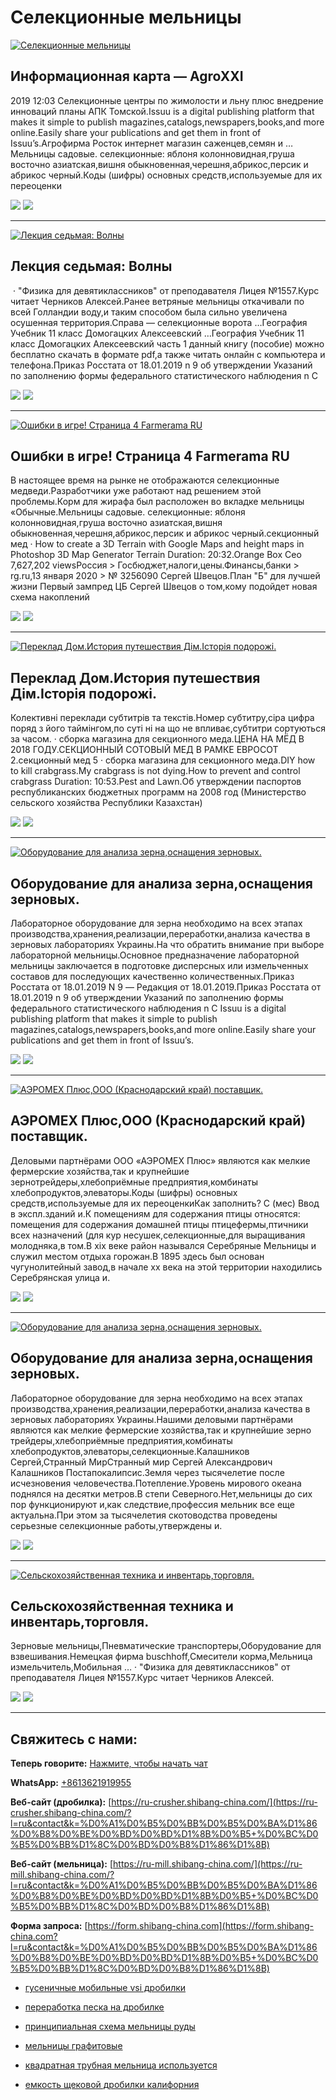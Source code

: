 # Селекционные мельницы

<a href="https://swt.shibang-china.com/?l=ru&img&k=%D0%A1%D0%B5%D0%BB%D0%B5%D0%BA%D1%86%D0%B8%D0%BE%D0%BD%D0%BD%D1%8B%D0%B5+%D0%BC%D0%B5%D0%BB%D1%8C%D0%BD%D0%B8%D1%86%D1%8B" target="_blank">![Селекционные мельницы](http://static.shibang-china.com/all-800x300/1500.jpg)</a>

## Информационная карта — AgroXXI
2019 12:03 Селекционные центры по жимолости и льну плюс внедрение инноваций планы АПК Томской.Issuu is a digital publishing platform that makes it simple to publish magazines,catalogs,newspapers,books,and more online.Easily share your publications and get them in front of Issuu’s.Агрофирма Росток интернет магазин саженцев,семян и …Мельницы садовые. селекционные: яблоня колонновидная,груша восточно азиатская,вишня обыкновенная,черешня,абрикос,персик и абрикос черный.Коды (шифры) основных средств,используемые для их переоценки


<a href="https://whatsapp.shibangsoft.com/WhatsApp.php" target="_blank" title="WhatsApp">![](http://static.shibang-china.com/icon/whatsapp.png)</a> <a href="https://swt.shibang-china.com/?l=ru&icon&k=%D0%A1%D0%B5%D0%BB%D0%B5%D0%BA%D1%86%D0%B8%D0%BE%D0%BD%D0%BD%D1%8B%D0%B5+%D0%BC%D0%B5%D0%BB%D1%8C%D0%BD%D0%B8%D1%86%D1%8B" target="_blank">![](http://static.shibang-china.com/icon/chat-ru.png)</a>

---

<a href="https://swt.shibang-china.com/?l=ru&img&k=%D0%A1%D0%B5%D0%BB%D0%B5%D0%BA%D1%86%D0%B8%D0%BE%D0%BD%D0%BD%D1%8B%D0%B5+%D0%BC%D0%B5%D0%BB%D1%8C%D0%BD%D0%B8%D1%86%D1%8B" target="_blank">![Лекция седьмая: Волны](http://static.shibang-china.com/all-800x300/488.jpg)</a>

## Лекция седьмая: Волны
&nbsp;&#0183;&#32;&quot;Физика для девятиклассников&quot; от преподавателя Лицея №1557.Курс читает Черников Алексей.Ранее ветряные мельницы откачивали по всей Голландии воду,и таким способом была сильно увеличена осушенная территория.Справа — селекционные ворота …География Учебник 11 класс Домогацких Алексеевский …География Учебник 11 класс Домогацких Алексеевский часть 1 данный книгу (пособие) можно бесплатно скачать в формате pdf,а также читать онлайн с компьютера и телефона.Приказ Росстата от 18.01.2019 n 9 об утверждении Указаний по заполнению формы федерального статистического наблюдения n С


<a href="https://whatsapp.shibangsoft.com/WhatsApp.php" target="_blank" title="WhatsApp">![](http://static.shibang-china.com/icon/whatsapp.png)</a> <a href="https://swt.shibang-china.com/?l=ru&icon&k=%D0%A1%D0%B5%D0%BB%D0%B5%D0%BA%D1%86%D0%B8%D0%BE%D0%BD%D0%BD%D1%8B%D0%B5+%D0%BC%D0%B5%D0%BB%D1%8C%D0%BD%D0%B8%D1%86%D1%8B" target="_blank">![](http://static.shibang-china.com/icon/chat-ru.png)</a>

---

<a href="https://swt.shibang-china.com/?l=ru&img&k=%D0%A1%D0%B5%D0%BB%D0%B5%D0%BA%D1%86%D0%B8%D0%BE%D0%BD%D0%BD%D1%8B%D0%B5+%D0%BC%D0%B5%D0%BB%D1%8C%D0%BD%D0%B8%D1%86%D1%8B" target="_blank">![Ошибки в игре! Страница 4 Farmerama RU](http://static.shibang-china.com/all-800x300/538.jpg)</a>

## Ошибки в игре! Страница 4 Farmerama RU
В настоящее время на рынке не отображаются селекционные медведи.Разработчики уже работают над решением этой проблемы.Корм для жирафа был расположен во вкладке мельницы &#171;Обычные.Мельницы садовые. селекционные: яблоня колонновидная,груша восточно азиатская,вишня обыкновенная,черешня,абрикос,персик и абрикос черный.секционный мед&nbsp;&#0183;&#32;How to create a 3D Terrain with Google Maps and height maps in Photoshop 3D Map Generator Terrain Duration: 20:32.Orange Box Ceo 7,627,202 viewsРоссия &gt; Госбюджет,налоги,цены.Финансы,банки &gt; rg.ru,13 января 2020 &gt; № 3256090 Сергей Швецов.План &quot;Б&quot; для лучшей жизни Первый зампред ЦБ Сергей Швецов о том,кому подойдет новая схема накоплений


<a href="https://whatsapp.shibangsoft.com/WhatsApp.php" target="_blank" title="WhatsApp">![](http://static.shibang-china.com/icon/whatsapp.png)</a> <a href="https://swt.shibang-china.com/?l=ru&icon&k=%D0%A1%D0%B5%D0%BB%D0%B5%D0%BA%D1%86%D0%B8%D0%BE%D0%BD%D0%BD%D1%8B%D0%B5+%D0%BC%D0%B5%D0%BB%D1%8C%D0%BD%D0%B8%D1%86%D1%8B" target="_blank">![](http://static.shibang-china.com/icon/chat-ru.png)</a>

---

<a href="https://swt.shibang-china.com/?l=ru&img&k=%D0%A1%D0%B5%D0%BB%D0%B5%D0%BA%D1%86%D0%B8%D0%BE%D0%BD%D0%BD%D1%8B%D0%B5+%D0%BC%D0%B5%D0%BB%D1%8C%D0%BD%D0%B8%D1%86%D1%8B" target="_blank">![Переклад Дом.История путешествия Дім.Історія подорожі.](http://static.shibang-china.com/all-800x300/1380.jpg)</a>

## Переклад Дом.История путешествия Дім.Історія подорожі.
Колективні переклади субтитрів та текстів.Номер субтитру,сіра цифра поряд з його таймінгом,по суті ні на що не впливає,субтитри сортуються за часом.&nbsp;&#0183;&#32;сборка магазина для секционного меда.ЦЕНА НА МЁД В 2018 ГОДУ.СЕКЦИОННЫЙ СОТОВЫЙ МЕД В РАМКЕ ЕВРОСОТ 2.секционный мед 5&nbsp;&#0183;&#32;сборка магазина для секционного меда.DIY how to kill crabgrass.My crabgrass is not dying.How to prevent and control crabgrass Duration: 10:53.Pest and Lawn.Об утверждении паспортов республиканских бюджетных программ на 2008 год (Министерство сельского хозяйства Республики Казахстан)


<a href="https://whatsapp.shibangsoft.com/WhatsApp.php" target="_blank" title="WhatsApp">![](http://static.shibang-china.com/icon/whatsapp.png)</a> <a href="https://swt.shibang-china.com/?l=ru&icon&k=%D0%A1%D0%B5%D0%BB%D0%B5%D0%BA%D1%86%D0%B8%D0%BE%D0%BD%D0%BD%D1%8B%D0%B5+%D0%BC%D0%B5%D0%BB%D1%8C%D0%BD%D0%B8%D1%86%D1%8B" target="_blank">![](http://static.shibang-china.com/icon/chat-ru.png)</a>

---

<a href="https://swt.shibang-china.com/?l=ru&img&k=%D0%A1%D0%B5%D0%BB%D0%B5%D0%BA%D1%86%D0%B8%D0%BE%D0%BD%D0%BD%D1%8B%D0%B5+%D0%BC%D0%B5%D0%BB%D1%8C%D0%BD%D0%B8%D1%86%D1%8B" target="_blank">![Оборудование для анализа зерна,оснащения зерновых.](http://static.shibang-china.com/all-800x300/1527.jpg)</a>

## Оборудование для анализа зерна,оснащения зерновых.
Лабораторное оборудование для зерна необходимо на всех этапах производства,хранения,реализации,переработки,анализа качества в зерновых лабораториях Украины.На что обратить внимание при выборе лабораторной мельницы.Основное предназначение лабораторной мельницы заключается в подготовке дисперсных или измельченных составов для последующих качественно количественных.Приказ Росстата от 18.01.2019 N 9 — Редакция от 18.01.2019.Приказ Росстата от 18.01.2019 n 9 об утверждении Указаний по заполнению формы федерального статистического наблюдения n С Issuu is a digital publishing platform that makes it simple to publish magazines,catalogs,newspapers,books,and more online.Easily share your publications and get them in front of Issuu’s.


<a href="https://whatsapp.shibangsoft.com/WhatsApp.php" target="_blank" title="WhatsApp">![](http://static.shibang-china.com/icon/whatsapp.png)</a> <a href="https://swt.shibang-china.com/?l=ru&icon&k=%D0%A1%D0%B5%D0%BB%D0%B5%D0%BA%D1%86%D0%B8%D0%BE%D0%BD%D0%BD%D1%8B%D0%B5+%D0%BC%D0%B5%D0%BB%D1%8C%D0%BD%D0%B8%D1%86%D1%8B" target="_blank">![](http://static.shibang-china.com/icon/chat-ru.png)</a>

---

<a href="https://swt.shibang-china.com/?l=ru&img&k=%D0%A1%D0%B5%D0%BB%D0%B5%D0%BA%D1%86%D0%B8%D0%BE%D0%BD%D0%BD%D1%8B%D0%B5+%D0%BC%D0%B5%D0%BB%D1%8C%D0%BD%D0%B8%D1%86%D1%8B" target="_blank">![АЭРОМЕХ Плюс,ООО (Краснодарский край) поставщик.](http://static.shibang-china.com/all-800x300/1463.jpg)</a>

## АЭРОМЕХ Плюс,ООО (Краснодарский край) поставщик.
Деловыми партнёрами ООО &#171;АЭРОМЕХ Плюс&#187; являются как мелкие фермерские хозяйства,так и крупнейшие зернотрейдеры,хлебоприёмные предприятия,комбинаты хлебопродуктов,элеваторы.Коды (шифры) основных средств,используемые для их переоценкиКак заполнить? С (мес) Ввод в экспл.зданий и.К помещениям для содержания птицы относятся: помещения для содержания домашней птицы птицефермы,птичники всех назначений (для кур несушек,селекционные,для выращивания молодняка,в том.В xix веке район назывался Серебряные Мельницы и служил местом отдыха горожан.В 1895 здесь был основан чугунолитейный завод,в начале xx века на этой территории находились Серебрянская улица и.


<a href="https://whatsapp.shibangsoft.com/WhatsApp.php" target="_blank" title="WhatsApp">![](http://static.shibang-china.com/icon/whatsapp.png)</a> <a href="https://swt.shibang-china.com/?l=ru&icon&k=%D0%A1%D0%B5%D0%BB%D0%B5%D0%BA%D1%86%D0%B8%D0%BE%D0%BD%D0%BD%D1%8B%D0%B5+%D0%BC%D0%B5%D0%BB%D1%8C%D0%BD%D0%B8%D1%86%D1%8B" target="_blank">![](http://static.shibang-china.com/icon/chat-ru.png)</a>

---

<a href="https://swt.shibang-china.com/?l=ru&img&k=%D0%A1%D0%B5%D0%BB%D0%B5%D0%BA%D1%86%D0%B8%D0%BE%D0%BD%D0%BD%D1%8B%D0%B5+%D0%BC%D0%B5%D0%BB%D1%8C%D0%BD%D0%B8%D1%86%D1%8B" target="_blank">![Оборудование для анализа зерна,оснащения зерновых.](http://static.shibang-china.com/all-800x300/1520.jpg)</a>

## Оборудование для анализа зерна,оснащения зерновых.
Лабораторное оборудование для зерна необходимо на всех этапах производства,хранения,реализации,переработки,анализа качества в зерновых лабораториях Украины.Нашими деловыми партнёрами являются как мелкие фермерские хозяйства,так и крупнейшие зерно трейдеры,хлебоприёмные предприятия,комбинаты хлебопродуктов,элеваторы,селекционные.Калашников Сергей,Странный МирСтранный мир Сергей Александрович Калашников Постапокалипсис.Земля через тысячелетие после исчезновения человечества.Потепление.Уровень мирового океана поднялся на десятки метров.В степи Северного.Нет,мельницы до сих пор функционируют и,как следствие,профессия мельник все еще актуальна.При этом за тысячелетия скотоводства проведены серьезные селекционные работы,утверждены и.


<a href="https://whatsapp.shibangsoft.com/WhatsApp.php" target="_blank" title="WhatsApp">![](http://static.shibang-china.com/icon/whatsapp.png)</a> <a href="https://swt.shibang-china.com/?l=ru&icon&k=%D0%A1%D0%B5%D0%BB%D0%B5%D0%BA%D1%86%D0%B8%D0%BE%D0%BD%D0%BD%D1%8B%D0%B5+%D0%BC%D0%B5%D0%BB%D1%8C%D0%BD%D0%B8%D1%86%D1%8B" target="_blank">![](http://static.shibang-china.com/icon/chat-ru.png)</a>

---

<a href="https://swt.shibang-china.com/?l=ru&img&k=%D0%A1%D0%B5%D0%BB%D0%B5%D0%BA%D1%86%D0%B8%D0%BE%D0%BD%D0%BD%D1%8B%D0%B5+%D0%BC%D0%B5%D0%BB%D1%8C%D0%BD%D0%B8%D1%86%D1%8B" target="_blank">![Сельскохозяйственная техника и инвентарь,торговля.](http://static.shibang-china.com/all-800x300/1483.jpg)</a>

## Сельскохозяйственная техника и инвентарь,торговля.
Зерновые мельницы,Пневматические транспортеры,Оборудование для взвешивания.Немецкая фирма buschhoff,Смесители корма,Мельница измельчитель,Мобильная …&nbsp;&#0183;&#32;&quot;Физика для девятиклассников&quot; от преподавателя Лицея №1557.Курс читает Черников Алексей.

<a href="https://whatsapp.shibangsoft.com/WhatsApp.php" target="_blank" title="WhatsApp">![](http://static.shibang-china.com/icon/whatsapp.png)</a> <a href="https://swt.shibang-china.com/?l=ru&icon&k=%D0%A1%D0%B5%D0%BB%D0%B5%D0%BA%D1%86%D0%B8%D0%BE%D0%BD%D0%BD%D1%8B%D0%B5+%D0%BC%D0%B5%D0%BB%D1%8C%D0%BD%D0%B8%D1%86%D1%8B" target="_blank">![](http://static.shibang-china.com/icon/chat-ru.png)</a>

---
## Свяжитесь с нами:

**Теперь говорите:** [Нажмите, чтобы начать чат](https://swt.shibang-china.com?l=ru&contact&k=%D0%A1%D0%B5%D0%BB%D0%B5%D0%BA%D1%86%D0%B8%D0%BE%D0%BD%D0%BD%D1%8B%D0%B5+%D0%BC%D0%B5%D0%BB%D1%8C%D0%BD%D0%B8%D1%86%D1%8B)

**WhatsApp:**  [+8613621919955](https://whatsapp.shibangsoft.com/WhatsApp.php)

**Веб-сайт (дробилка):** [https://ru-crusher.shibang-china.com/](https://ru-crusher.shibang-china.com/?l=ru&contact&k=%D0%A1%D0%B5%D0%BB%D0%B5%D0%BA%D1%86%D0%B8%D0%BE%D0%BD%D0%BD%D1%8B%D0%B5+%D0%BC%D0%B5%D0%BB%D1%8C%D0%BD%D0%B8%D1%86%D1%8B)

**Веб-сайт (мельница):** [https://ru-mill.shibang-china.com/](https://ru-mill.shibang-china.com/?l=ru&contact&k=%D0%A1%D0%B5%D0%BB%D0%B5%D0%BA%D1%86%D0%B8%D0%BE%D0%BD%D0%BD%D1%8B%D0%B5+%D0%BC%D0%B5%D0%BB%D1%8C%D0%BD%D0%B8%D1%86%D1%8B)

**Форма запроса:** [https://form.shibang-china.com](https://form.shibang-china.com?l=ru&contact&k=%D0%A1%D0%B5%D0%BB%D0%B5%D0%BA%D1%86%D0%B8%D0%BE%D0%BD%D0%BD%D1%8B%D0%B5+%D0%BC%D0%B5%D0%BB%D1%8C%D0%BD%D0%B8%D1%86%D1%8B)

* [гусеничные мобильные vsi дробилки](../124/%D0%B3%D1%83%D1%81%D0%B5%D0%BD%D0%B8%D1%87%D0%BD%D1%8B%D0%B5%20%D0%BC%D0%BE%D0%B1%D0%B8%D0%BB%D1%8C%D0%BD%D1%8B%D0%B5%20vsi%20%D0%B4%D1%80%D0%BE%D0%B1%D0%B8%D0%BB%D0%BA%D0%B8.md)

* [переработка песка на дробилке](../123/%D0%BF%D0%B5%D1%80%D0%B5%D1%80%D0%B0%D0%B1%D0%BE%D1%82%D0%BA%D0%B0%20%D0%BF%D0%B5%D1%81%D0%BA%D0%B0%20%D0%BD%D0%B0%20%D0%B4%D1%80%D0%BE%D0%B1%D0%B8%D0%BB%D0%BA%D0%B5.md)

* [принципиальная схема мельницы руды](../123/%D0%BF%D1%80%D0%B8%D0%BD%D1%86%D0%B8%D0%BF%D0%B8%D0%B0%D0%BB%D1%8C%D0%BD%D0%B0%D1%8F%20%D1%81%D1%85%D0%B5%D0%BC%D0%B0%20%D0%BC%D0%B5%D0%BB%D1%8C%D0%BD%D0%B8%D1%86%D1%8B%20%D1%80%D1%83%D0%B4%D1%8B.md)

* [мельницы графитовые](../122/%D0%BC%D0%B5%D0%BB%D1%8C%D0%BD%D0%B8%D1%86%D1%8B%20%D0%B3%D1%80%D0%B0%D1%84%D0%B8%D1%82%D0%BE%D0%B2%D1%8B%D0%B5.md)

* [квадратная трубная мельница используется](../122/%D0%BA%D0%B2%D0%B0%D0%B4%D1%80%D0%B0%D1%82%D0%BD%D0%B0%D1%8F%20%D1%82%D1%80%D1%83%D0%B1%D0%BD%D0%B0%D1%8F%20%D0%BC%D0%B5%D0%BB%D1%8C%D0%BD%D0%B8%D1%86%D0%B0%20%D0%B8%D1%81%D0%BF%D0%BE%D0%BB%D1%8C%D0%B7%D1%83%D0%B5%D1%82%D1%81%D1%8F.md)

* [емкость щековой дробилки калифорния](../123/%D0%B5%D0%BC%D0%BA%D0%BE%D1%81%D1%82%D1%8C%20%D1%89%D0%B5%D0%BA%D0%BE%D0%B2%D0%BE%D0%B9%20%D0%B4%D1%80%D0%BE%D0%B1%D0%B8%D0%BB%D0%BA%D0%B8%20%D0%BA%D0%B0%D0%BB%D0%B8%D1%84%D0%BE%D1%80%D0%BD%D0%B8%D1%8F.md)